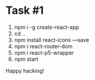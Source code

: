 # Task #1
1. npm i -g create-react-app 
2. cd ..
3. npm install react-icons —save
4. npm i react-router-dom
5. npm i react-p5-wrapper
5. npm start

Happy hacking!
